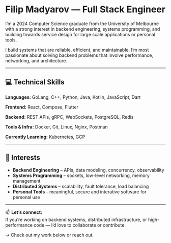 # Filip Madyarov — Full Stack Engineer

I’m a 2024 Computer Science graduate from the University of Melbourne with a strong interest in backend engineering, systems programming, and building towards service design for large scale applications or personal tools.

I build systems that are reliable, efficient, and maintainable. I’m most passionate about solving backend problems that involve performance, networking, and architecture.

---

## 💻 Technical Skills

**Languages:** GoLang, C++, Python, Java, Kotlin, JavaScript, Dart

**Frontend:** React, Compose, Flutter

**Backend:** REST APIs, gRPC, WebSockets, PostgreSQL, Redis

**Tools & Infra:** Docker, Git, Linux, Nginx, Postman  

**Currently Learning:** Kubernetes, GCP 

---

## 🔧 Interests

- **Backend Engineering** – APIs, data modeling, concurrency, observability  
- **Systems Programming** – sockets, low-level networking, memory management  
- **Distributed Systems** – scalability, fault tolerance, load balancing
- **Personal Tools**      - meaningful, secure and interative software for personal use   

---

📫 **Let’s connect:**  
If you’re working on backend systems, distributed infrastructure, or high-performance code — I’d love to collaborate or contribute.

→ Check out my work below or reach out.

